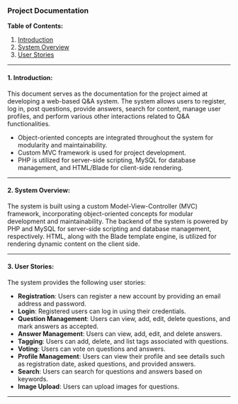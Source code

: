 ### Project Documentation

**Table of Contents:**

1. [Introduction](#introduction)
2. [System Overview](#system-overview)
3. [User Stories](#user-stories)

---

#### 1. Introduction:

This document serves as the documentation for the project aimed at developing a web-based Q&A system. The system allows users to register, log in, post questions, provide answers, search for content, manage user profiles, and perform various other interactions related to Q&A functionalities.

- Object-oriented concepts are integrated throughout the system for modularity and maintainability.
- Custom MVC framework is used for project development.
- PHP is utilized for server-side scripting, MySQL for database management, and HTML/Blade for client-side rendering.

---

#### 2. System Overview:

The system is built using a custom Model-View-Controller (MVC) framework, incorporating object-oriented concepts for modular development and maintainability. The backend of the system is powered by PHP and MySQL for server-side scripting and database management, respectively. HTML, along with the Blade template engine, is utilized for rendering dynamic content on the client side.

---

#### 3. User Stories:

The system provides the following user stories:

- **Registration**: Users can register a new account by providing an email address and password.
- **Login**: Registered users can log in using their credentials.
- **Question Management**: Users can view, add, edit, delete questions, and mark answers as accepted.
- **Answer Management**: Users can view, add, edit, and delete answers.
- **Tagging**: Users can add, delete, and list tags associated with questions.
- **Voting**: Users can vote on questions and answers.
- **Profile Management**: Users can view their profile and see details such as registration date, asked questions, and provided answers.
- **Search**: Users can search for questions and answers based on keywords.
- **Image Upload**: Users can upload images for questions.

---
